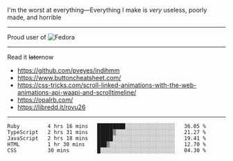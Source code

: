 I'm the worst at everything—Everything I make is *very* useless, poorly made, and horrible

___
Proud user of ![Fedora](https://img.shields.io/badge/-Fedora-blue?style=flat-square&logo=fedora)

___
Read it <s>later</s>now
- https://github.com/pveyes/indihmm
- https://www.buttoncheatsheet.com/
- https://css-tricks.com/scroll-linked-animations-with-the-web-animations-api-waapi-and-scrolltimeline/
- https://opalrb.com/
- https://libredd.it/rovu26

___
<!--START_SECTION:waka-->
```text
Ruby         4 hrs 16 mins   █████████░░░░░░░░░░░░░░░░   36.05 % 
TypeScript   2 hrs 31 mins   █████▒░░░░░░░░░░░░░░░░░░░   21.27 % 
JavaScript   2 hrs 18 mins   █████░░░░░░░░░░░░░░░░░░░░   19.41 % 
HTML         1 hr 30 mins    ███▒░░░░░░░░░░░░░░░░░░░░░   12.70 % 
CSS          30 mins         █░░░░░░░░░░░░░░░░░░░░░░░░   04.30 % 
```
<!--END_SECTION:waka-->
